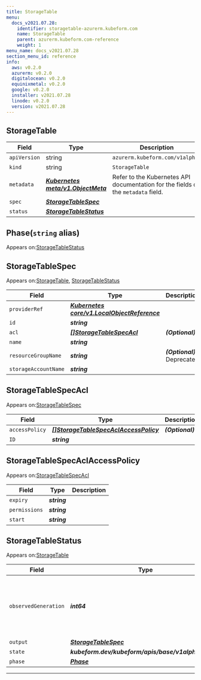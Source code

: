```yaml
---
title: StorageTable
menu:
  docs_v2021.07.28:
    identifier: storagetable-azurerm.kubeform.com
    name: StorageTable
    parent: azurerm.kubeform.com-reference
    weight: 1
menu_name: docs_v2021.07.28
section_menu_id: reference
info:
  aws: v0.2.0
  azurerm: v0.2.0
  digitalocean: v0.2.0
  equinixmetal: v0.2.0
  google: v0.2.0
  installer: v2021.07.28
  linode: v0.2.0
  version: v2021.07.28
---
```


## StorageTable
| Field | Type | Description |
| ------ | ----- | ----------- |
| `apiVersion` | string | `azurerm.kubeform.com/v1alpha1` |
|    `kind` | string | `StorageTable` |
| `metadata` | ***[Kubernetes meta/v1.ObjectMeta](https://v1-18.docs.kubernetes.io/docs/reference/generated/kubernetes-api/v1.18/#objectmeta-v1-meta)***|Refer to the Kubernetes API documentation for the fields of the `metadata` field.|
| `spec` | ***[StorageTableSpec](#storagetablespec)***||
| `status` | ***[StorageTableStatus](#storagetablestatus)***||
## Phase(`string` alias)

Appears on:[StorageTableStatus](#storagetablestatus)

## StorageTableSpec

Appears on:[StorageTable](#storagetable), [StorageTableStatus](#storagetablestatus)

| Field | Type | Description |
| ------ | ----- | ----------- |
| `providerRef` | ***[Kubernetes core/v1.LocalObjectReference](https://v1-18.docs.kubernetes.io/docs/reference/generated/kubernetes-api/v1.18/#localobjectreference-v1-core)***||
| `id` | ***string***||
| `acl` | ***[[]StorageTableSpecAcl](#storagetablespecacl)***| ***(Optional)*** |
| `name` | ***string***||
| `resourceGroupName` | ***string***| ***(Optional)*** Deprecated|
| `storageAccountName` | ***string***||
## StorageTableSpecAcl

Appears on:[StorageTableSpec](#storagetablespec)

| Field | Type | Description |
| ------ | ----- | ----------- |
| `accessPolicy` | ***[[]StorageTableSpecAclAccessPolicy](#storagetablespecaclaccesspolicy)***| ***(Optional)*** |
| `ID` | ***string***||
## StorageTableSpecAclAccessPolicy

Appears on:[StorageTableSpecAcl](#storagetablespecacl)

| Field | Type | Description |
| ------ | ----- | ----------- |
| `expiry` | ***string***||
| `permissions` | ***string***||
| `start` | ***string***||
## StorageTableStatus

Appears on:[StorageTable](#storagetable)

| Field | Type | Description |
| ------ | ----- | ----------- |
| `observedGeneration` | ***int64***| ***(Optional)*** Resource generation, which is updated on mutation by the API Server.|
| `output` | ***[StorageTableSpec](#storagetablespec)***| ***(Optional)*** |
| `state` | ***kubeform.dev/kubeform/apis/base/v1alpha1.State***| ***(Optional)*** |
| `phase` | ***[Phase](#phase)***| ***(Optional)*** |
---
